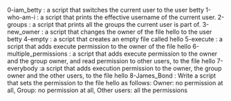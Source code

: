 0-iam_betty : a script that switches the current user to the user betty
1-who-am-i : a script that prints the effective username of the current user.
2-groups : a script that prints all the groups the current user is part of.
3-new_owner : a script that changes the owner of the file hello to the user betty
4-empty : a script that creates an empty file called hello
5-execute : a script that adds execute permission to the owner of the file hello
6-multiple_permissions : a script that adds execute permission to the owner and the group owner, and read permission to other users, to the file hello
7-everybody :a script that adds execution permission to the owner, the group owner and the other users, to the file hello
8-James_Bond : Write a script that sets the permission to the file hello as follows: Owner: no permission at all, Group: no permission at all, Other users: all the permissions

